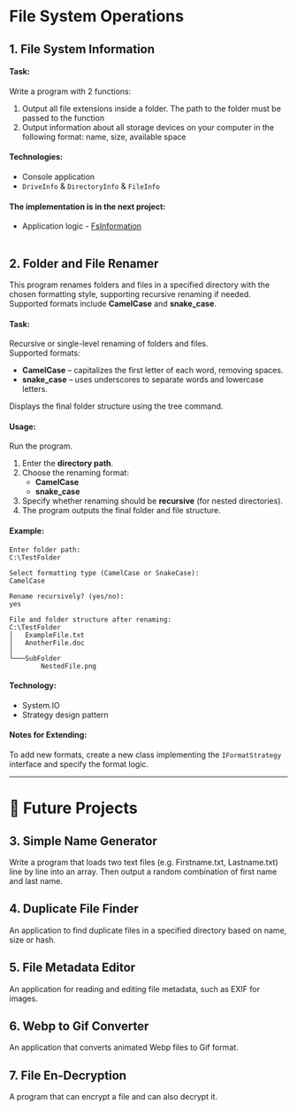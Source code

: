 # File System Operations

[//]: # (__________________________________________________________)
## 1. File System Information

#### Task:
Write a program with 2 functions:
1) Output all file extensions inside a folder. The path to the folder must be passed to the function
2) Output information about all storage devices on your computer in the following format: name, size, available space

#### Technologies:
- Console application
- `DriveInfo` & `DirectoryInfo` & `FileInfo`

#### The implementation is in the next project:
- Application logic - [FsInformation](FsInformation)
<br><br>


[//]: # (__________________________________________________________)
## 2. Folder and File Renamer
This program renames folders and files in a specified directory with the chosen formatting style, 
supporting recursive renaming if needed. Supported formats include **CamelCase** and **snake_case**.

#### Task:
Recursive or single-level renaming of folders and files.<br>
Supported formats:
- **CamelCase** – capitalizes the first letter of each word, removing spaces.
- **snake_case** – uses underscores to separate words and lowercase letters.

Displays the final folder structure using the tree command.

#### Usage:
Run the program.
1. Enter the **directory path**.
2. Choose the renaming format:
   - **CamelCase**
   - **snake_case**
3. Specify whether renaming should be **recursive** (for nested directories).
4. The program outputs the final folder and file structure.

#### Example:
```console
Enter folder path:
C:\TestFolder

Select formatting type (CamelCase or SnakeCase):
CamelCase

Rename recursively? (yes/no):
yes

File and folder structure after renaming:
C:\TestFolder
│   ExampleFile.txt
│   AnotherFile.doc
│
└───SubFolder
        NestedFile.png
```

#### Technology:
- System.IO
- Strategy design pattern

#### Notes for Extending:
To add new formats, create a new class implementing the `IFormatStrategy` interface and specify the format logic.

___


# 🌱 Future Projects

## 3. Simple Name Generator
Write a program that loads two text files (e.g. Firstname.txt, Lastname.txt)
line by line into an array. Then output a random combination of first name and
last name.

## 4. Duplicate File Finder
An application to find duplicate files in a specified directory based on name, size or hash.

## 5. File Metadata Editor
An application for reading and editing file metadata, such as EXIF for images.

## 6. Webp to Gif Converter
An application that converts animated Webp files to Gif format.

## 7. File En-Decryption
A program that can encrypt a file and can also decrypt it. 